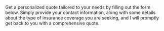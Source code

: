 Get a personalized quote tailored to your needs by filling out the form below. Simply provide your contact information, along with some details about the type of insurance coverage you are seeking, and I will promptly get back to you with a comprehensive quote.